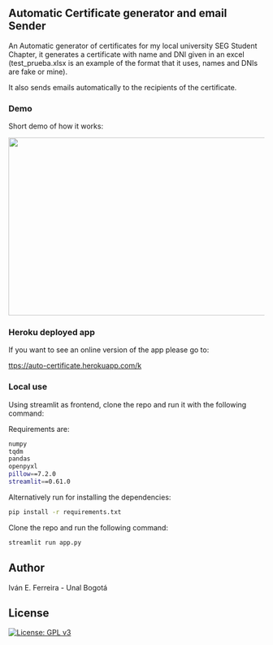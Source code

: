 ## Automatic Certificate generator and email Sender

An Automatic generator of certificates for my local university SEG Student Chapter, it generates a certificate with name and DNI given in an excel (test_prueba.xlsx is an example of the format that it uses, names and DNIs are fake or mine).

It also sends emails automatically to the recipients of the certificate.

### Demo

Short demo of how it works:

<img src="demo_app.gif" width="750" height="350"/>

### Heroku deployed app

If you want to see an online version of the app please go to:

[ttps://auto-certificate.herokuapp.com/k](https://auto-certificate.herokuapp.com/)

### Local use

Using streamlit as frontend, clone the repo and run it with the following command:

Requirements are:

```bash
numpy
tqdm
pandas
openpyxl
pillow==7.2.0
streamlit==0.61.0
```

Alternatively run for installing the dependencies:

```bash
pip install -r requirements.txt
```

Clone the repo and run the following command:

```bash
streamlit run app.py
```

## Author

Iván E. Ferreira - Unal Bogotá

## License

[![License: GPL v3](https://img.shields.io/badge/License-GPLv3-blue.svg)](https://www.gnu.org/licenses/gpl-3.0)
